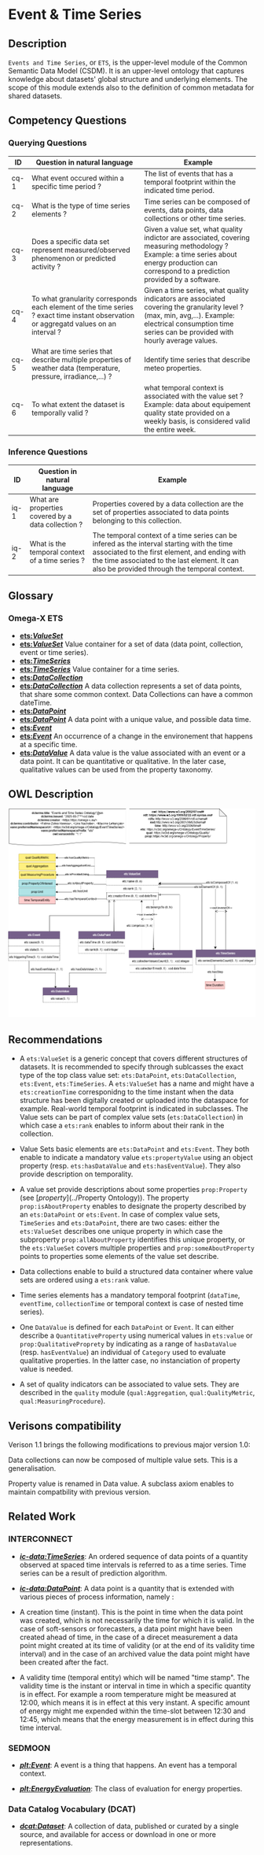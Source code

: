 # Event & Time Series

## Description
`Events and Time Series`, or `ETS`, is the upper-level module of the Common Semantic Data Model (CSDM). It is an upper-level ontology that captures knowledge about datasets' global structure and underlying elements.
The scope of this module extends also to the definition of common metadata for shared datasets.

## Competency Questions
### Querying Questions
| ID | Question in natural language | Example
|---|---|---|
| cq-1 | What event occured within a specific time period ? | The list of events that has a temporal footprint within the indicated time period. |
| cq-2 | What is the type of time series elements ?   | Time series can be composed of events, data points, data collections or other time series. |
| cq-3 | Does a specific data set represent measured/observed phenomenon or predicted activity ? | Given a value set, what quality indictor are associated, covering measuring methodology ? Example: a time series about energy production can correspond to a prediction provided by a software.  |
| cq-4 | To what granularity corresponds each element of the time series ? exact time instant observation or aggregatd values on an interval ?  | Given a time series, what quality indicators are associated covering the granularity level ? (max, min, avg,...). Example: electrical consumption time series can be provided with hourly average values.  |
| cq-5 | What are time series that describe multiple properties of weather data (temperature, pressure, irradiance,...) ? | Identify time series that describe meteo properties. |
| cq-6 | To what extent the dataset is temporally valid ? | what temporal context is associated with the value set ? Example: data about equipement quality state provided on a weekly basis, is considered valid the entire week.  |


### Inference Questions
| ID | Question in natural language | Example
|---|---|---|
| iq-1 | What are properties covered by a data collection ? | Properties covered by a data collection are the set of properties associated to data points belonging to this collection. |
| iq-2 | What is the temporal context of a time series  ? | The temporal context of a time series can be infered as the interval starting with the time associated to the first element, and ending with the time associated to the last element.  It can also be provided through the temporal context. |

## Glossary
### Omega-X ETS
* [**ets:_ValueSet_**](https://w3id.org/omega-x/ontology/EventTimeSeries/ValueSet/)
* [**ets:_ValueSet_**](https://w3id.org/omega-x/ontology/EventTimeSeries/ValueSet/)
Value container for a set of data (data point, collection, event or time series).
* [**ets:_TimeSeries_**](https://w3id.org/omega-x/ontology/EventTimeSeries/TimeSeries/)
* [**ets:_TimeSeries_**](https://w3id.org/omega-x/ontology/EventTimeSeries/TimeSeries/)
Value container for a time series.
* [**ets:_DataCollection_**](https://w3id.org/omega-x/ontology/EventTimeSeries/DataCollection/)
* [**ets:_DataCollection_**](https://w3id.org/omega-x/ontology/EventTimeSeries/DataCollection/)
A data collection represents a set of data points, that share some common context. Data Collections can have a common dateTime.
* [**ets:_DataPoint_**](https://w3id.org/omega-x/ontology/EventTimeSeries/DataPoint/)
* [**ets:_DataPoint_**](https://w3id.org/omega-x/ontology/EventTimeSeries/DataPoint/)
A data point with a unique value, and possible data time.
* [**ets:_Event_**](https://w3id.org/omega-x/ontology/EventTimeSeries/Event/)
* [**ets:_Event_**](https://w3id.org/omega-x/ontology/EventTimeSeries/Event/)
An occurrence of a change in the environement that happens at a specific time.
* [**ets:_DataValue_**](https://w3id.org/omega-x/EventTimeSeriesOntology/DataValue/)
A data value is the value associated with an event or a data point. It can be quantitative or qualitative. In the later case, qualitative values can be used from the property taxonomy. 
## OWL Description

![Diagram](./EventsTimeSeries.png)


## Recommendations
- A `ets:ValueSet` is a generic concept that covers different structures of datasets. It is recommended to specify through sublcasses the exact type of the top class value set: `ets:DataPoint`, `ets:DataCollection`, `ets:Event`, `ets:TimeSeries`. A `ets:ValueSet`  has a name and might have a `ets:creationTime` corresponidng to the time instant when the data structure has been digitally created or uploaded into the dataspace for example. Real-world temporal footprint is indicated in subclasses. The Value sets can be part of complex value sets (`ets:DataCollection`) in which case a `ets:rank` enables to inform about their rank in the collection.

- Value Sets basic elements are `ets:DataPoint` and `ets:Event`. They both enable to indicate a mandatory value `ets:propertyValue` using an object property (resp. `ets:hasDataValue` and `ets:hasEventValue`). They also provide description on temporality. 

- A value set provide descriptions about some properties `prop:Property` (see [_property_](../Property Ontology)). The property `prop:isAboutProperty` enables to designate the property described by an `ets:DataPoint` or `ets:Event`. In case of complex value sets, `TimeSeries` and `ets:DataPoint`, there are two cases: either the `ets:ValueSet` describes one unique property in which case the subproperty `prop:allAboutProperty` identifies this unique property, or the `ets:ValueSet` covers multiple properties and `prop:someAboutProperty` points to properties some elements of the value set describe. 

- Data collections enable to build a structured data container where value sets are ordered using a `ets:rank` value. 

- Time series elements has a mandatory temporal footprint (`dataTime`, `eventTime`, `collectionTime` or temporal context is case of nested time series). 

- One `DataValue` is defined for each `DataPoint` or `Event`. It can either describe a `QuantitativeProperty` using numerical values in `ets:value` or `prop:QualitativeProprety` by indicating as a range of `hasDataValue` (resp. `hasEventValue`) an individual of `Category` used to evaluate qualitative properties. In the latter case, no instanciation of property value is needed. 

- A set of quality indicators can be associated to value sets. They are described in the `quality` module (`qual:Aggregation`, `qual:QualityMetric`, `qual:MeasuringProcedure`).

## **Verisons compatibility**
Verison 1.1 brings the following modifications to previous major version 1.0: 

Data collections can now be composed of multiple value sets. This is a generalisation. 

Property value is renamed in Data value. A subclass axiom enables to maintain compatbility with previous version. 

## Related Work

### INTERCONNECT
* [**_ic-data:TimeSeries_**](http://ontology.tno.nl/interconnect/datapoint#TimeSeries): An ordered sequence of data points of a quantity observed at spaced time intervals is referred to as a time series. Time series can be a result of prediction algorithm.

* [**_ic-data:DataPoint_**](http://ontology.tno.nl/interconnect/datapoint#DataPoint): A data point is a quantity that is extended with various pieces of process information, namely : 
- A creation time (instant). This is the point in time when the data point was created, which is not necessarily the time for which it is valid. In the case of soft-sensors or forecasters, a data point might have been created ahead of time, in the case of a direcet measurement a data point might created at its time of validity (or at the end of its validity time interval) and in the case of an archived value the data point might have been created after the fact.

 - A validity time (temporal entity) which will be named \"time stamp\". The validity time is the instant or interval in time in which a specific quantity is in effect. For example a room temperature might be measured at 12:00, which means it is in effect at this very instant. A specific amount of energy might me expended within the time-slot between 12:30 and 12:45, which means that the energy measurement is in effect during this time interval.


### SEDMOON
* [**_plt:Event_**](https://w3id.org/platoon/Event): A event is a thing that happens. An event has a temporal context. 

* [**_plt:EnergyEvaluation_**](https://w3id.org/platoon/EnergyEvaluation): The class of evaluation for energy properties.

### Data Catalog Vocabulary (DCAT)
* [**_dcat:Dataset_**](https://www.w3.org/ns/dcat#dataset): A collection of data, published or curated by a single source, and available for access or download in one or more representations.

